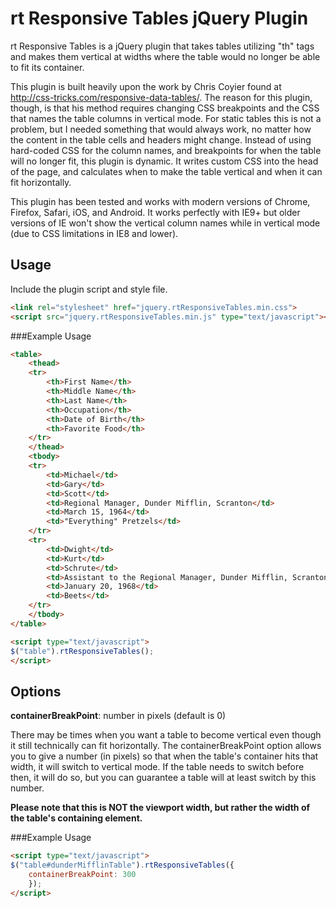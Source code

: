 # rt Responsive Tables jQuery Plugin

rt Responsive Tables is a jQuery plugin that takes tables utilizing "th" tags and makes them vertical at widths where the table would no longer be able to fit its container.

This plugin is built heavily upon the work by Chris Coyier found at http://css-tricks.com/responsive-data-tables/. The reason for this plugin, though, is that his method requires changing CSS breakpoints and the CSS that names the table columns in vertical mode. For static tables this is not a problem, but I needed something that would always work, no matter how the content in the table cells and headers might change. Instead of using hard-coded CSS for the column names, and breakpoints for when the table will no longer fit, this plugin is dynamic. It writes custom CSS into the head of the page, and calculates when to make the table vertical and when it can fit horizontally.

This plugin has been tested and works with modern versions of Chrome, Firefox, Safari, iOS, and Android. It works perfectly with IE9+ but older versions of IE won't show the vertical column names while in vertical mode (due to CSS limitations in IE8 and lower).

## Usage

Include the plugin script and style file.

```html
<link rel="stylesheet" href="jquery.rtResponsiveTables.min.css">
<script src="jquery.rtResponsiveTables.min.js" type="text/javascript"></script>
```

###Example Usage

```html
<table>
	<thead>
	<tr>
		<th>First Name</th>
		<th>Middle Name</th>
		<th>Last Name</th>
		<th>Occupation</th>
		<th>Date of Birth</th>
		<th>Favorite Food</th>
	</tr>
	</thead>
	<tbody>
	<tr>
		<td>Michael</td>
		<td>Gary</td>
		<td>Scott</td>
		<td>Regional Manager, Dunder Mifflin, Scranton</td>
		<td>March 15, 1964</td>
		<td>"Everything" Pretzels</td>
	</tr>
	<tr>
		<td>Dwight</td>
		<td>Kurt</td>
		<td>Schrute</td>
		<td>Assistant to the Regional Manager, Dunder Mifflin, Scranton PA</td>
		<td>January 20, 1968</td>
		<td>Beets</td>
	</tr>
	</tbody>
</table>

<script type="text/javascript">
$("table").rtResponsiveTables();
</script>
```

## Options

**containerBreakPoint**: number in pixels (default is 0)

There may be times when you want a table to become vertical even though it still technically can fit horizontally. The containerBreakPoint option allows you to give a number (in pixels) so that when the table's container hits that width, it will switch to vertical mode. If the table needs to switch before then, it will do so, but you can guarantee a table will at least switch by this number. 

**Please note that this is NOT the viewport width, but rather the width of the table's containing element.**

###Example Usage

```html
<script type="text/javascript">
$("table#dunderMifflinTable").rtResponsiveTables({
	containerBreakPoint: 300
	});
</script>
```